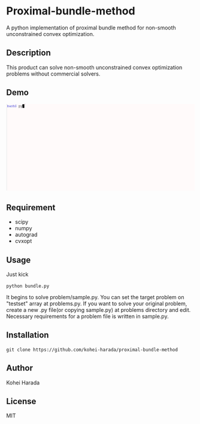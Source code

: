 # Proximal-bundle-method

A python implementation of proximal bundle method for non-smooth unconstrained convex optimization.

## Description

This product can solve non-smooth unconstrained convex optimization problems without commercial solvers.

## Demo

![Demo](https://github.com/kohei-harada/proximal-bundle-method/blob/master/usage.gif)

## Requirement

- scipy
- numpy
- autograd
- cvxopt

## Usage

Just kick
```
python bundle.py
```
It begins to solve problem/sample.py.
You can set the target problem on "testset" array at problems.py.
If you want to solve your original problem, create a new .py file(or copying sample.py) at problems directory and edit.
Necessary requirements for a problem file is written in sample.py.

## Installation

```
git clone https://github.com/kohei-harada/proximal-bundle-method
```

## Author

Kohei Harada

## License

MIT

